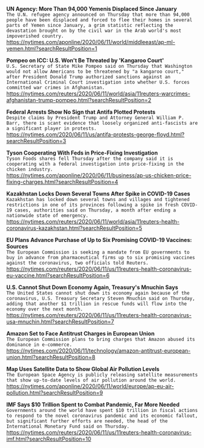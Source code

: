 **UN Agency: More Than 94,000 Yemenis Displaced Since January**\
`The U.N. refugee agency announced on Thursday that more than 94,000 people have been displaced and forced to flee their homes in several parts of Yemen since January, a grim statistic reflecting the devastation brought on by the civil war in the Arab world's most impoverished country. `\
https://nytimes.com/aponline/2020/06/11/world/middleeast/ap-ml-yemen.html?searchResultPosition=1

**Pompeo on ICC: U.S. Won't Be Threated by 'Kangaroo Court'**\
`U.S. Secretary of State Mike Pompeo said on Thursday that Washington would not allow Americans to be threatened by "a kangaroo court," after President Donald Trump authorized sanctions against an International Criminal Court investigation into whether U.S. forces committed war crimes in Afghanistan.`\
https://nytimes.com/reuters/2020/06/11/world/asia/11reuters-warcrimes-afghanistan-trump-pompeo.html?searchResultPosition=2

**Federal Arrests Show No Sign that Antifa Plotted Protests**\
`Despite claims by President Trump and Attorney General William P. Barr, there is scant evidence that loosely organized anti-fascists are a significant player in protests.`\
https://nytimes.com/2020/06/11/us/antifa-protests-george-floyd.html?searchResultPosition=3

**Tyson Cooperating With Feds in Price-Fixing Investigation**\
`Tyson Foods shares fell Thursday after the company said it is cooperating with a federal investigation into price-fixing in the chicken industry.`\
https://nytimes.com/aponline/2020/06/11/business/ap-us-chicken-price-fixing-charges.html?searchResultPosition=4

**Kazakhstan Locks Down Several Towns After Spike in COVID-19 Cases**\
`Kazakhstan has locked down several towns and villages and tightened restrictions in one of its provinces following a spike in fresh COVID-19 cases, authorities said on Thursday, a month after ending a nationwide state of emergency.`\
https://nytimes.com/reuters/2020/06/11/world/asia/11reuters-health-coronavirus-kazakhstan.html?searchResultPosition=5

**EU Plans Advance Purchase of Up to Six Promising COVID-19 Vaccines: Sources**\
`The European Commission is seeking a mandate from EU governments to buy in advance from pharmaceutical firms up to six promising vaccines against the coronavirus, two officials told Reuters.`\
https://nytimes.com/reuters/2020/06/11/us/11reuters-health-coronavirus-eu-vaccine.html?searchResultPosition=6

**U.S. Cannot Shut Down Economy Again, Treasury's Mnuchin Says**\
`The United States cannot shut down its economy again because of the coronavirus, U.S. Treasury Secretary Steven Mnuchin said on Thursday, adding that another $1 trillion in rescue funds will flow into the economy over the next month.`\
https://nytimes.com/reuters/2020/06/11/us/11reuters-health-coronavirus-usa-mnuchin.html?searchResultPosition=7

**Amazon Set to Face Antitrust Charges in European Union**\
`The European Commission plans to bring charges that Amazon abused its dominance in e-commerce.`\
https://nytimes.com/2020/06/11/technology/amazon-antitrust-european-union.html?searchResultPosition=8

**Map Uses Satellite Data to Show Global Air Pollution Levels**\
`The European Space Agency is publicly releasing satellite measurements that show up-to-date levels of air pollution around the world.`\
https://nytimes.com/aponline/2020/06/11/world/europe/ap-eu-air-pollution.html?searchResultPosition=9

**IMF Says $10 Trillion Spent to Combat Pandemic, Far More Needed**\
`Governments around the world have spent $10 trillion in fiscal actions to respond to the novel coronavirus pandemic and its economic fallout, but significant further efforts are needed, the head of the International Monetary Fund said on Thursday.`\
https://nytimes.com/reuters/2020/06/11/us/11reuters-health-coronavirus-imf.html?searchResultPosition=10

